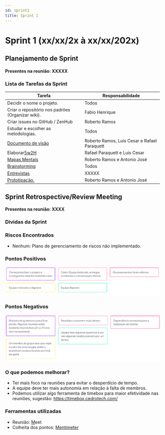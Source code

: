 ```yaml
---
id: sprint1
title: Sprint 1
---
```

# Sprint 1 (xx/xx/2x à xx/xx/202x)

## Planejamento de Sprint

#### Presentes na reunião: XXXXX

### Lista de Tarefas da Sprint

| Tarefa                                                                                       | Responsabilidade |
| -------------------------------------------------------------------------------------------- | ---------------- |
| Decidir o nome o projeto.                                                                    | Todos         |
| Criar o repositório nos padrões (Organizar wiki).                                          | Fabio Henrique             |
| Criar issues no GitHub / ZenHub                                                              | Roberto Ramos             |           |
| Estudar e escolher as metodologias.                                                          | Todos            |
| [Documento de visão](https://github.com/xxx/xxx.md)                                            |  Roberto Ramos, Luis Cesar e Rafael Paraquett    |
| Elaborar[5w2H](https://github.com/xxx/xxx.md)                                                   |  Rafael Paraquett e Luis Cesar     |
| [Mapas Mentais](https://github.com/xxx/xxx.md)                                                  |  Roberto Ramos e Antonio José   |
| [Brainstorming](https://github.com/UnBArqDsw/2020.1_G7_TCM/blob/master/docs/base/Brainstorm.md) | Todos            |
| [Entrevistas](https://github.com/xxx/xxx.md)                                                    |  XXXXX      |
| [Prototipação.](https://github.com/xxx/xxx.md)                                                |  Roberto Ramos e Antonio José    |

## Sprint Retrospective/Review Meeting

#### Presentes na reunião: XXXX

### Dividas da Sprint

### Riscos Encontrados

- Nenhum: Plano de gerenciamento de riscos não implementado.

### Pontos Positivos

![pontos positivos](../assets/Sprints/S1-positivos.png)

### Pontos Negativos

![pontos negativos](../assets/Sprints/S1-negativos.png)

### O que podemos melhorar?

- Ter mais foco na reuniões para evitar o desperdício de tempo.
- A equipe deve ter mais autonomia em relação à falta de membros.
- Podemos utilizar algo ferramenta de timebox para maior efetividade nas reuniões, sugestão: https://timebox.cedrotech.com/

### Ferramentas utilizadas

- Reunião: [M](https://hangouts.google.com/)eet
- Colheita dos pontos: [Mentimeter](https://www.mentimeter.com/)

